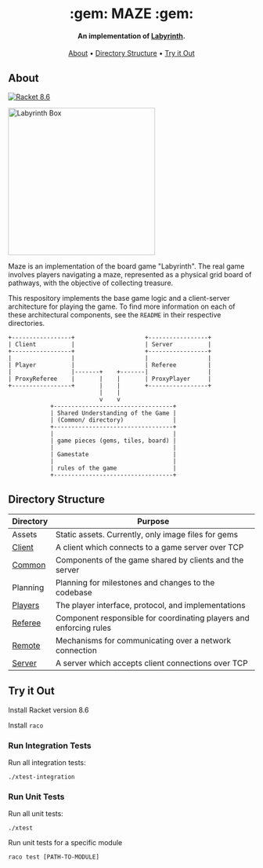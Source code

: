 <h1 align="center">
  :gem: MAZE :gem:
</h1>

<h4 align="center">An implementation of <a href="https://en.wikipedia.org/wiki/Labyrinth_(board_game)">Labyrinth</a>.</h4>

<p align="center">
  <a href="#about">About</a> •
  <a href="#directory-structure">Directory Structure</a> •
  <a href="#try-it-out">Try it Out</a>
</p>

## About

<p>
  <a href="https://racket-lang.org">
    <img src="https://img.shields.io/badge/racket-8.6-blue"
         alt="Racket 8.6">
</p>

<a href="https://en.wikipedia.org/wiki/Labyrinth_(board_game)"><img src="https://upload.wikimedia.org/wikipedia/en/d/dd/Amazing_Labyrinth_game_box.jpg" alt="Labyrinth Box" width="300"></a>

Maze is an implementation of the board game "Labyrinth". The real game involves players navigating a maze, represented as a physical grid board of pathways, with the objective of collecting treasure.

This respository implements the base game logic and a client-server architecture for playing the game. To find more information on each of these architectural components, see the `README` in their respective directories.

```
+-----------------+                    +-----------------+
| Client          |                    | Server          |
+-----------------+                    +-----------------+
|                 |                    |                 |
| Player          |                    | Referee         |
|                 |-------+    +-------|                 |
| ProxyReferee    |       |    |       | ProxyPlayer     |
+-----------------+       |    |       +-----------------+
                          |    |
                          v    v
            +----------------------------------+
            | Shared Understanding of the Game |
            | (Common/ directory)              |
            +----------------------------------+
            |                                  |
            | game pieces (gems, tiles, board) |
            |                                  |
            | Gamestate                        |
            |                                  |
            | rules of the game                |
            +----------------------------------+
```

## Directory Structure

| Directory | Purpose |
| --------- | ------- |
| Assets | Static assets. Currently, only image files for gems |
| [Client](Maze/Client/README.md) | A client which connects to a game server over TCP |
| [Common](Maze/Common/README.md) | Components of the game shared by clients and the server |
| Planning | Planning for milestones and changes to the codebase |
| [Players](Maze/Players/README.md) | The player interface, protocol, and implementations |
| [Referee](Maze/Referee/README.md) | Component responsible for coordinating players and enforcing rules |
| [Remote](Maze/Remote/README.md) | Mechanisms for communicating over a network connection |
| [Server](Maze/Server/README.md) | A server which accepts client connections over TCP | 


## Try it Out

Install Racket version 8.6

Install `raco`

### Run Integration Tests

Run all integration tests:

```
./xtest-integration
```

### Run Unit Tests

Run all unit tests:

```
./xtest
```

Run unit tests for a specific module

```
raco test [PATH-TO-MODULE]
```
